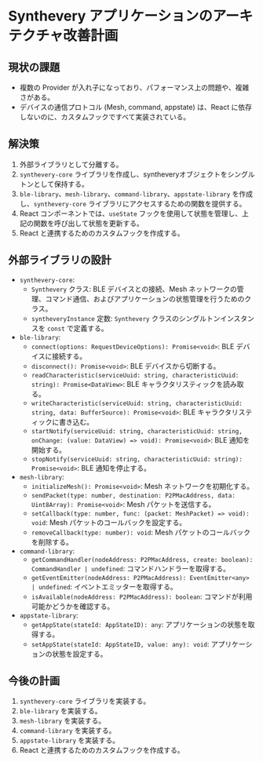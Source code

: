 # Synthevery アプリケーションのアーキテクチャ改善計画

## 現状の課題

*   複数の Provider が入れ子になっており、パフォーマンス上の問題や、複雑さがある。
*   デバイスの通信プロトコル (Mesh, command, appstate) は、React に依存しないのに、カスタムフックですべて実装されている。

## 解決策

1.  外部ライブラリとして分離する。
2.  `synthevery-core` ライブラリを作成し、syntheveryオブジェクトをシングルトンとして保持する。
3.  `ble-library`、`mesh-library`、`command-library`、`appstate-library` を作成し、`synthevery-core` ライブラリにアクセスするための関数を提供する。
4.  React コンポーネントでは、`useState` フックを使用して状態を管理し、上記の関数を呼び出して状態を更新する。
5.  React と連携するためのカスタムフックを作成する。

## 外部ライブラリの設計

*   `synthevery-core`:
    *   `Synthevery` クラス: BLE デバイスとの接続、Mesh ネットワークの管理、コマンド通信、およびアプリケーションの状態管理を行うためのクラス。
    *   `syntheveryInstance` 定数: `Synthevery` クラスのシングルトンインスタンスを `const` で定義する。
*   `ble-library`:
    *   `connect(options: RequestDeviceOptions): Promise<void>`: BLE デバイスに接続する。
    *   `disconnect(): Promise<void>`: BLE デバイスから切断する。
    *   `readCharacteristic(serviceUuid: string, characteristicUuid: string): Promise<DataView>`: BLE キャラクタリスティックを読み取る。
    *   `writeCharacteristic(serviceUuid: string, characteristicUuid: string, data: BufferSource): Promise<void>`: BLE キャラクタリスティックに書き込む。
    *   `startNotify(serviceUuid: string, characteristicUuid: string, onChange: (value: DataView) => void): Promise<void>`: BLE 通知を開始する。
    *   `stopNotify(serviceUuid: string, characteristicUuid: string): Promise<void>`: BLE 通知を停止する。
*   `mesh-library`:
    *   `initializeMesh(): Promise<void>`: Mesh ネットワークを初期化する。
    *   `sendPacket(type: number, destination: P2PMacAddress, data: Uint8Array): Promise<void>`: Mesh パケットを送信する。
    *   `setCallback(type: number, func: (packet: MeshPacket) => void): void`: Mesh パケットのコールバックを設定する。
    *   `removeCallback(type: number): void`: Mesh パケットのコールバックを削除する。
*   `command-library`:
    *   `getCommandHandler(nodeAddress: P2PMacAddress, create: boolean): CommandHandler | undefined`: コマンドハンドラーを取得する。
    *   `getEventEmitter(nodeAddress: P2PMacAddress): EventEmitter<any> | undefined`: イベントエミッターを取得する。
    *   `isAvailable(nodeAddress: P2PMacAddress): boolean`: コマンドが利用可能かどうかを確認する。
*   `appstate-library`:
    *   `getAppState(stateId: AppStateID): any`: アプリケーションの状態を取得する。
    *   `setAppState(stateId: AppStateID, value: any): void`: アプリケーションの状態を設定する。

## 今後の計画

1.  `synthevery-core` ライブラリを実装する。
2.  `ble-library` を実装する。
3.  `mesh-library` を実装する。
4.  `command-library` を実装する。
5.  `appstate-library` を実装する。
6.  React と連携するためのカスタムフックを作成する。